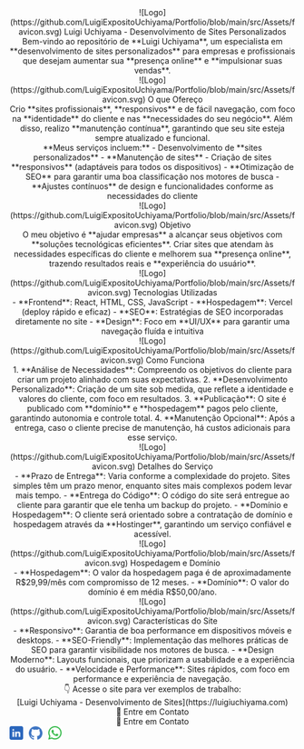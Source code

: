 <div align="center">
  ![Logo](https://github.com/LuigiExpositoUchiyama/Portfolio/blob/main/src/Assets/favicon.svg) 
  Luigi Uchiyama - Desenvolvimento de Sites Personalizados
</div>

<div align="center">
  Bem-vindo ao repositório de **Luigi Uchiyama**, um especialista em **desenvolvimento de sites personalizados** para empresas e profissionais que desejam aumentar sua **presença online** e **impulsionar suas vendas**.
</div>

<div align="center">
  ![Logo](https://github.com/LuigiExpositoUchiyama/Portfolio/blob/main/src/Assets/favicon.svg) 
  O que Ofereço
</div>

<div align="center">
  Crio **sites profissionais**, **responsivos** e de fácil navegação, com foco na **identidade** do cliente e nas **necessidades do seu negócio**. Além disso, realizo **manutenção contínua**, garantindo que seu site esteja sempre atualizado e funcional.
</div>

<div align="center">
  **Meus serviços incluem:**
  - Desenvolvimento de **sites personalizados**
  - **Manutenção de sites**
  - Criação de sites **responsivos** (adaptáveis para todos os dispositivos)
  - **Otimização de SEO** para garantir uma boa classificação nos motores de busca
  - **Ajustes contínuos** de design e funcionalidades conforme as necessidades do cliente
</div>

<div align="center">
  ![Logo](https://github.com/LuigiExpositoUchiyama/Portfolio/blob/main/src/Assets/favicon.svg) 
  Objetivo
</div>

<div align="center">
  O meu objetivo é **ajudar empresas** a alcançar seus objetivos com **soluções tecnológicas eficientes**. Criar sites que atendam às necessidades específicas do cliente e melhorem sua **presença online**, trazendo resultados reais e **experiência do usuário**.
</div>

<div align="center">
  ![Logo](https://github.com/LuigiExpositoUchiyama/Portfolio/blob/main/src/Assets/favicon.svg) 
  Tecnologias Utilizadas
</div>

<div align="center">
  - **Frontend**: React, HTML, CSS, JavaScript
  - **Hospedagem**: Vercel (deploy rápido e eficaz)
  - **SEO**: Estratégias de SEO incorporadas diretamente no site
  - **Design**: Foco em **UI/UX** para garantir uma navegação fluída e intuitiva
</div>

<div align="center">
  ![Logo](https://github.com/LuigiExpositoUchiyama/Portfolio/blob/main/src/Assets/favicon.svg) 
  Como Funciona
</div>

<div align="center">
  1. **Análise de Necessidades**: Compreendo os objetivos do cliente para criar um projeto alinhado com suas expectativas.
  2. **Desenvolvimento Personalizado**: Criação de um site sob medida, que reflete a identidade e valores do cliente, com foco em resultados.
  3. **Publicação**: O site é publicado com **domínio** e **hospedagem** pagos pelo cliente, garantindo autonomia e controle total.
  4. **Manutenção Opcional**: Após a entrega, caso o cliente precise de manutenção, há custos adicionais para esse serviço.
</div>

<div align="center">
  ![Logo](https://github.com/LuigiExpositoUchiyama/Portfolio/blob/main/src/Assets/favicon.svg) 
  Detalhes do Serviço
</div>

<div align="center">
  - **Prazo de Entrega**: Varia conforme a complexidade do projeto. Sites simples têm um prazo menor, enquanto sites mais complexos podem levar mais tempo.
  - **Entrega do Código**: O código do site será entregue ao cliente para garantir que ele tenha um backup do projeto.
  - **Domínio e Hospedagem**: O cliente será orientado sobre a contratação de domínio e hospedagem através da **Hostinger**, garantindo um serviço confiável e acessível.
</div>

<div align="center">
  ![Logo](https://github.com/LuigiExpositoUchiyama/Portfolio/blob/main/src/Assets/favicon.svg) 
  Hospedagem e Domínio
</div>

<div align="center">
  - **Hospedagem**: O valor da hospedagem paga é de aproximadamente R$29,99/mês com compromisso de 12 meses.
  - **Domínio**: O valor do domínio é em média R$50,00/ano.
</div>

<div align="center">
  ![Logo](https://github.com/LuigiExpositoUchiyama/Portfolio/blob/main/src/Assets/favicon.svg) 
  Características do Site
</div>

<div align="center">
  - **Responsivo**: Garantia de boa performance em dispositivos móveis e desktops.
  - **SEO-Friendly**: Implementação das melhores práticas de SEO para garantir visibilidade nos motores de busca.
  - **Design Moderno**: Layouts funcionais, que priorizam a usabilidade e a experiência do usuário.
  - **Velocidade e Performance**: Sites rápidos, com foco em performance e experiência de navegação.
</div>

<div align="center">
  👇 Acesse o site para ver exemplos de trabalho:
</div>

<div align="center">
  [Luigi Uchiyama - Desenvolvimento de Sites](https://luigiuchiyama.com) <!-- Substitua pelo link real -->
</div>

<div align="center">
  📩 Entre em Contato
</div>

<div align="center">
  📩 Entre em Contato
</div>

<div align="center" style="display: flex; gap: 10px;">
  <a href="https://www.linkedin.com/in/luigi-uchiyama/">
    <img src="https://github.com/LuigiExpositoUchiyama/Portfolio/blob/main/src/Assets/linkedin%202.0.svg" width="24" height="24">
  </a>
  <a href="https://github.com/LuigiExpositoUchiyama">
    <img src="https://github.com/LuigiExpositoUchiyama/Portfolio/blob/main/src/Assets/Github2.svg" width="24" height="24">
  </a>
  <a href="https://wa.me/5511957047874">
    <img src="https://github.com/LuigiExpositoUchiyama/Portfolio/blob/main/src/Assets/wpp.svg" width="24" height="24">
  </a>
</div>

